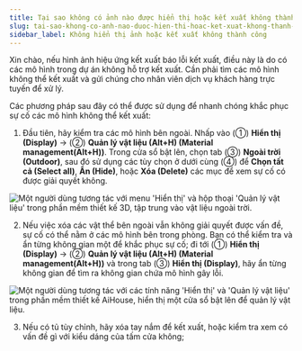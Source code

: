 ```yaml
---
title: Tại sao không có ảnh nào được hiển thị hoặc kết xuất không thành công
slug: tai-sao-khong-co-anh-nao-duoc-hien-thi-hoac-ket-xuat-khong-thanh-cong
sidebar_label: Không hiển thị ảnh hoặc kết xuất không thành công
---
```


Xin chào, nếu hình ảnh hiệu ứng kết xuất báo lỗi kết xuất, điều này là do có các mô hình trong dự án không hỗ trợ kết xuất. Cần phải tìm các mô hình không thể kết xuất và gửi chúng cho nhân viên dịch vụ khách hàng trực tuyến để xử lý.

Các phương pháp sau đây có thể được sử dụng để nhanh chóng khắc phục sự cố các mô hình không thể kết xuất:

1. Đầu tiên, hãy kiểm tra các mô hình bên ngoài. Nhấp vào (①) **Hiển thị (Display)** -> (②) **Quản lý vật liệu (Alt+H) (Material management(Alt+H))**. Trong cửa sổ bật lên, chọn tab (③) **Ngoài trời (Outdoor)**, sau đó sử dụng các tùy chọn ở dưới cùng (④) để **Chọn tất cả (Select all)**, **Ẩn (Hide)**, hoặc **Xóa (Delete)** các mục để xem sự cố có được giải quyết không.

![Một người dùng tương tác với menu 'Hiển thị' và hộp thoại 'Quản lý vật liệu' trong phần mềm thiết kế 3D, tập trung vào vật liệu ngoài trời.](https://storage.googleapis.com/jegavn_kb/images/ca28f115-5ce5-4cd5-a395-fb40c98189e7.png)

2. Nếu việc xóa các vật thể bên ngoài vẫn không giải quyết được vấn đề, sự cố có thể nằm ở các mô hình bên trong phòng. Bạn có thể kiểm tra và ẩn từng không gian một để khắc phục sự cố; đi tới (①) **Hiển thị (Display)** -> (②) **Quản lý vật liệu (Alt+H) (Material management(Alt+H))** và trong tab (③) **Hiển thị (Display)**, hãy ẩn từng không gian để tìm ra không gian chứa mô hình gây lỗi.

![Một người dùng tương tác với các tính năng 'Hiển thị' và 'Quản lý vật liệu' trong phần mềm thiết kế AiHouse, hiển thị một cửa sổ bật lên để quản lý vật liệu.](https://storage.googleapis.com/jegavn_kb/images/b89fe652-6eeb-4860-ac64-7bcd8727a2a6.png)

3. Nếu có tủ tùy chỉnh, hãy xóa tay nắm để kết xuất, hoặc kiểm tra xem có vấn đề gì với kiểu dáng của tấm cửa không;
